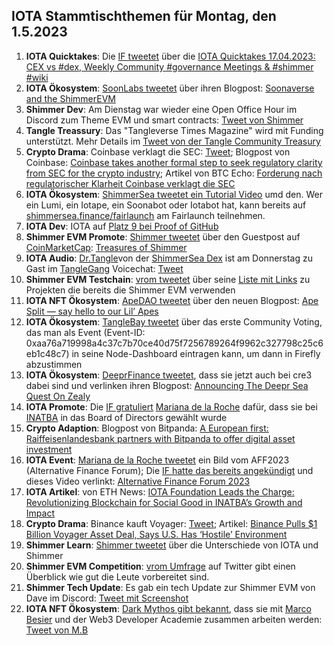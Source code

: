 ## IOTA Stammtischthemen für Montag, den 1.5.2023

1. **IOTA Quicktakes**: Die [IF tweetet](https://twitter.com/iota/status/1650424471000367104?s=20) über die [IOTA Quicktakes 17.04.2023: CEX vs #dex, Weekly Community #governance Meetings & #shimmer #wiki
](https://www.youtube.com/watch?v=wgfZMybWiqc&list=PLMbc46iGTB_QyqqU-QwbFsrVd9-HN55i_)
2. **IOTA Ökosystem**: [SoonLabs tweetet](https://twitter.com/soon_labs/status/1650733951907164160?s=20) über ihren Blogpost: [Soonaverse and the ShimmerEVM](https://soonlabs.medium.com/soonaverse-and-the-shimmerevm-a3abf50a5007)
3. **Shimmer Dev**: Am Dienstag war wieder eine Open Office Hour im Discord zum Theme EVM und smart contracts: [Tweet von Shimmer](https://twitter.com/shimmernet/status/1650530046652588032?s=20)
4. **Tangle Treassury**: Das "Tangleverse Times Magazine" wird mit Funding unterstützt. Mehr Details im [Tweet von der Tangle Community Treasury](https://twitter.com/TangleTreasury/status/1650553267250769942?s=20)
5. **Crypto Drama**: Coinbase verklagt die SEC: [Tweet](https://twitter.com/iampaulgrewal/status/1650655451720318976?s=20); Blogpost von Coinbase: [Coinbase takes another formal step to seek regulatory clarity from SEC for the crypto industry](https://www.coinbase.com/blog/coinbase-takes-another-formal-step-to-seek-regulatory-clarity-from-sec-for); Artikel von BTC Echo: [Forderung nach regulatorischer Klarheit Coinbase verklagt die SEC](https://www.btc-echo.de/schlagzeilen/coinbase-verklagt-die-sec-163254/)
6. **IOTA Ökosystem**: [ShimmerSea tweetet ein Tutorial Video](https://twitter.com/ShimmerSeaDEX/status/1650741427155132417?s=20) umd den. Wer ein Lumi, ein Iotape, ein Soonabot oder Iotabot hat, kann bereits auf [shimmersea.finance/fairlaunch](https://shimmersea.finance/fairlaunch) am Fairlaunch teilnehmen. 
7. **IOTA Dev**: IOTA auf [Platz 9 bei Proof of GitHub](https://twitter.com/ProofofGitHub/status/1650107282368126977?s=20)
8. **Shimmer EVM Promote**: [Shimmer tweetet](https://twitter.com/shimmernet/status/1650801838214479874?s=20) über den Guestpost auf [CoinMarketCap](https://twitter.com/CoinMarketCap): [Treasures of Shimmer](https://coinmarketcap.com/community/articles/643fe6b41e2012137aa27064/) 
9. **IOTA Audio**: [Dr.Tangle](https://twitter.com/dr_tangle)von der [ShimmerSea Dex](https://shimmersea.finance/) ist am Donnerstag zu Gast im [TangleGang](https://twitter.com/GangTangleTalk) Voicechat: [Tweet](https://twitter.com/GangTangleTalk/status/1651138375083085825?s=20)
10. **Shimmer EVM Testchain**: [vrom tweetet](https://twitter.com/Vrom14286662/status/1651100346092060672?s=20) über seine [Liste mit Links](https://github.com/iota-community/community-events/tree/main/page/vrom%20folder/Shimmer%20EVM%20testnet) zu Projekten die bereits die Shimmer EVM verwenden
11. **IOTA NFT Ökosystem**: [ApeDAO tweetet](https://twitter.com/iotapes/status/1650866303647768580?s=20) über den neuen Blogpost: [Ape Split — say hello to our Lil’ Apes](https://iotapes.medium.com/ape-split-say-hello-to-our-lil-apes-f5495b840a25)
12. **IOTA Ökosystem**: [TangleBay tweetet](https://twitter.com/tanglebay/status/1650897915378909185?s=20) über das erste Community Voting, das man als Event (Event-ID: 0xaa76a719998a4c37c7b70ce40d75f7256789264f9962c327798c25c6eb1c48c7) in seine Node-Dashboard eintragen kann, um dann in Firefly abzustimmen
13. **IOTA Ökosystem**: [DeeprFinance tweetet](https://twitter.com/DeeprFinance/status/1650874533954371587?s=20), dass sie jetzt auch bei cre3 dabei sind und verlinken ihren Blogpost: [Announcing The Deepr Sea Quest On Zealy](https://medium.com/@Deepr.Finance/announcing-the-deepr-sea-quest-on-zealy-c91cb4c22c74)
14. **IOTA Promote**: Die [IF gratuliert](https://twitter.com/iota/status/1650937723610341397?s=20) [Mariana de la Roche](https://twitter.com/Marianadlrw) dafür, dass sie bei [INATBA](https://twitter.com/INATBA_org) in das Board of Directors gewählt wurde
15. **Crypto Adaption**: Blogpost von Bitpanda: [A European first: Raiffeisenlandesbank partners with Bitpanda to offer digital asset investment](https://blog.bitpanda.com/en/european-first-raiffeisenlandesbank-partners-bitpanda-offer-digital-asset-investment)
16. **IOTA Event**: [Mariana de la Roche tweetet](https://twitter.com/Marianadlrw/status/1651119924834648064?s=20) ein Bild vom AFF2023 (Alternative Finance Forum); Die [IF hatte das bereits angekündigt](https://twitter.com/iota/status/1649050290858106886?s=20) und dieses Video verlinkt: [Alternative Finance Forum 2023](https://www.youtube.com/@alternativefinanceforum2023)
17. **IOTA Artikel**: von ETH News: [IOTA Foundation Leads the Charge: Revolutionizing Blockchain for Social Good in INATBA’s Growth and Impact](https://www.ethnews.com/iota-foundation-leads-the-charge-revolutionizing-blockchain-for-social-good-in-inatbas-growth-and-impact/)
18. **Crypto Drama**: Binance kauft Voyager: [Tweet](https://twitter.com/BinanceUS/status/1650932061866172435?s=20); Artikel: [Binance Pulls $1 Billion Voyager Asset Deal, Says U.S. Has ‘Hostile’ Environment](https://www.forbes.com/sites/digital-assets/2023/04/25/binance-pulls-1-billion-voyager-asset-deal-says-us-has-hostile-environment/?sh=35566376284f)
19. **Shimmer Learn**: [Shimmer tweetet](https://twitter.com/shimmernet/status/1651481343904153602?s=20) über die Unterschiede von IOTA und Shimmer
20. **Shimmer EVM Competition**: [vrom Umfrage](https://twitter.com/Vrom14286662/status/1651483833013788672?s=20) auf Twitter gibt einen Überblick wie gut die Leute vorbereitet sind. 
21. **Shimmer Tech Update**: Es gab ein tech Update zur Shimmer EVM von Dave im Discord: [Tweet mit Screenshot](https://twitter.com/Vrom14286662/status/1651244297360928769?s=20)
22. **IOTA NFT Ökosystem**: [Dark Mythos gibt bekannt](https://twitter.com/DarkMythosIOTA/status/1651239504995581952?s=20), dass sie mit [Marco Besier](https://twitter.com/marcobesier) und der Web3 Developer Academie zusammen arbeiten werden: [Tweet von M.B](https://twitter.com/marcobesier/status/1651239976821051393?s=20)

